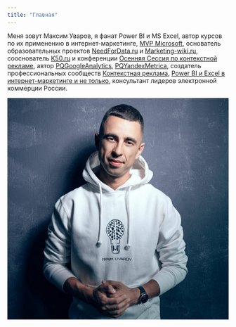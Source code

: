 ```yaml
---
title: "Главная"
---
```


Меня зовут Максим Уваров, я фанат Power BI и MS Excel, автор курсов по их применению в интернет-маркетинге, [MVP Microsoft](https://mvp.microsoft.com/ru-ru/PublicProfile/5002486?fullName=Maxim%20%20Uvarov), основатель образовательных проектов [NeedForData.ru](http://needfordata.ru/) и [Marketing-wiki.ru](http://marketing-wiki.ru/), сооснователь [K50.ru](http://k50.ru/) и конференции [Осенняя Сессия по контекстной рекламе](http://sem-in-russia.ru/), автор [PQGoogleAnalytics](https://github.com/maxim-uvarov/PQGoogleAnalytics), [PQYandexMetrica](https://github.com/maxim-uvarov/PQYandexMetrica), создатель профессиональных сообществ [Контекстная реклама](http://sempros.ru/), [Power BI и Excel в интернет-маркетинге и не только](https://www.facebook.com/groups/PowerBIForever/), консультант лидеров электронной коммерции России.

![](src/maxim_uvarov2019_a.jpeg)